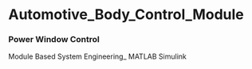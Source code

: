 # Automotive_Body_Control_Module
### Power Window Control
Module Based System Engineering_ MATLAB Simulink
